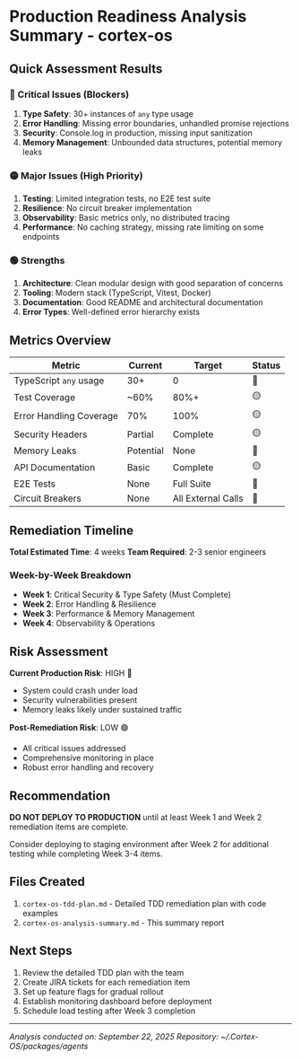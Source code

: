 # Production Readiness Analysis Summary - cortex-os

## Quick Assessment Results

### 🔴 Critical Issues (Blockers)
1. **Type Safety**: 30+ instances of `any` type usage
2. **Error Handling**: Missing error boundaries, unhandled promise rejections
3. **Security**: Console.log in production, missing input sanitization
4. **Memory Management**: Unbounded data structures, potential memory leaks

### 🟡 Major Issues (High Priority)
1. **Testing**: Limited integration tests, no E2E test suite
2. **Resilience**: No circuit breaker implementation
3. **Observability**: Basic metrics only, no distributed tracing
4. **Performance**: No caching strategy, missing rate limiting on some endpoints

### 🟢 Strengths
1. **Architecture**: Clean modular design with good separation of concerns
2. **Tooling**: Modern stack (TypeScript, Vitest, Docker)
3. **Documentation**: Good README and architectural documentation
4. **Error Types**: Well-defined error hierarchy exists

## Metrics Overview

| Metric | Current | Target | Status |
|--------|---------|--------|--------|
| TypeScript `any` usage | 30+ | 0 | 🔴 |
| Test Coverage | ~60% | 80%+ | 🟡 |
| Error Handling Coverage | 70% | 100% | 🟡 |
| Security Headers | Partial | Complete | 🟡 |
| Memory Leaks | Potential | None | 🔴 |
| API Documentation | Basic | Complete | 🟡 |
| E2E Tests | None | Full Suite | 🔴 |
| Circuit Breakers | None | All External Calls | 🔴 |

## Remediation Timeline

**Total Estimated Time**: 4 weeks
**Team Required**: 2-3 senior engineers

### Week-by-Week Breakdown
- **Week 1**: Critical Security & Type Safety (Must Complete)
- **Week 2**: Error Handling & Resilience 
- **Week 3**: Performance & Memory Management
- **Week 4**: Observability & Operations

## Risk Assessment

**Current Production Risk**: HIGH 🔴
- System could crash under load
- Security vulnerabilities present
- Memory leaks likely under sustained traffic

**Post-Remediation Risk**: LOW 🟢
- All critical issues addressed
- Comprehensive monitoring in place
- Robust error handling and recovery

## Recommendation

**DO NOT DEPLOY TO PRODUCTION** until at least Week 1 and Week 2 remediation items are complete.

Consider deploying to staging environment after Week 2 for additional testing while completing Week 3-4 items.

## Files Created
1. `cortex-os-tdd-plan.md` - Detailed TDD remediation plan with code examples
2. `cortex-os-analysis-summary.md` - This summary report

## Next Steps
1. Review the detailed TDD plan with the team
2. Create JIRA tickets for each remediation item
3. Set up feature flags for gradual rollout
4. Establish monitoring dashboard before deployment
5. Schedule load testing after Week 3 completion

---
*Analysis conducted on: September 22, 2025*
*Repository: ~/.Cortex-OS/packages/agents*
